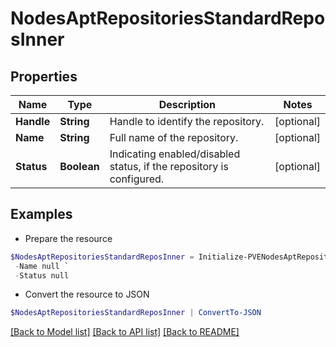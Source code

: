 # NodesAptRepositoriesStandardReposInner
## Properties

Name | Type | Description | Notes
------------ | ------------- | ------------- | -------------
**Handle** | **String** | Handle to identify the repository. | [optional] 
**Name** | **String** | Full name of the repository. | [optional] 
**Status** | **Boolean** | Indicating enabled/disabled status, if the repository is configured. | [optional] 

## Examples

- Prepare the resource
```powershell
$NodesAptRepositoriesStandardReposInner = Initialize-PVENodesAptRepositoriesStandardReposInner  -Handle null `
 -Name null `
 -Status null
```

- Convert the resource to JSON
```powershell
$NodesAptRepositoriesStandardReposInner | ConvertTo-JSON
```

[[Back to Model list]](../README.md#documentation-for-models) [[Back to API list]](../README.md#documentation-for-api-endpoints) [[Back to README]](../README.md)

